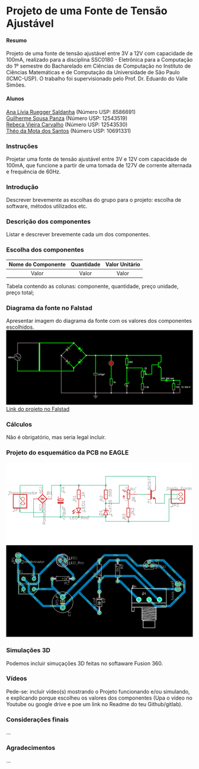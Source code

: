 # Projeto de uma Fonte de Tensão Ajustável
#### Resumo
Projeto de uma fonte de tensão ajustável entre 3V a 12V com capacidade de 100mA, realizado para a disciplina SSC0180 - Eletrônica para a Computação do 1º semestre do Bacharelado em Ciências de Computação no Instituto de Ciências Matemáticas e de Computação da Universidade de São Paulo (ICMC-USP). O trabalho foi supervisionado pelo Prof. Dr. Eduardo do Valle Simões.

#### Alunos
[Ana Lívia Ruegger Saldanha](https://github.com/liviaruegger) (Número USP: 8586691)<br />
[Guilherme Sousa Panza](https://github.com/guisp03) (Número USP: 12543519)<br />
[Rebeca Vieira Carvalho](https://github.com/RebecaVC) (Número USP: 12543530)<br />
[Théo da Mota dos Santos](https://github.com/theosant) (Número USP: 10691331)<br />

### Instruções
Projetar uma fonte de tensão ajustável entre 3V e 12V com capacidade de 100mA, que funcione a partir de uma tomada de 127V de corrente alternada e frequência de 60Hz.

### Introdução
Descrever brevemente as escolhas do grupo para o projeto: escolha de software, métodos utilizados etc.

### Descrição dos componentes
Listar e descrever brevemente cada um dos componentes.

### Escolha dos componentes
Nome do Componente | Quantidade | Valor Unitário
:---------: | :------: | :-------:
Valor | Valor | Valor
Tabela contendo as colunas: componente, quantidade, preço unidade, preço total;

### Diagrama da fonte no Falstad
Apresentar imagem do diagrama da fonte com os valores dos componentes escolhidos.
![Fonte](https://github.com/theosant/fonteajustavel/blob/main/CircuitoFalstadComResistor.png)
[Link do projeto no Falstad](https://tinyurl.com/ye2f5hnm)

### Cálculos
Não é obrigatório, mas seria legal incluir.

### Projeto do esquemático da PCB no EAGLE

![Esquematico](https://github.com/theosant/fonteajustavel/blob/main/CircuitoEsquematico.png)
![Conexoes](https://github.com/theosant/fonteajustavel/blob/main/Conexoes.png)

### Simulações 3D
Podemos incluir simuçações 3D feitas no softaware Fusion 360.

### Vídeos
Pede-se: incluir vídeo(s) mostrando o Projeto funcionando e/ou simulando, e explicando porque escolheu os valores dos componentes (Upa o vídeo no Youtube ou google drive e poe um link no Readme do teu Github/gitlab).

### Considerações finais
...

### Agradecimentos
...
